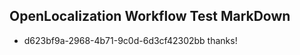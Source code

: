 ## OpenLocalization Workflow Test MarkDown
* d623bf9a-2968-4b71-9c0d-6d3cf42302bb thanks!

<!--HONumber=Sep16_HO1-->



